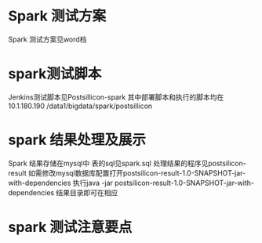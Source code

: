 # Spark 测试方案

Spark 测试方案见word档

# spark测试脚本

Jenkins测试脚本见Postsillicon-spark
其中部署脚本和执行的脚本均在10.1.180.190 /data1/bigdata/spark/postsillicon

# spark 结果处理及展示

Spark 结果存储在mysql中 表的sql见spark.sql
处理结果的程序见postsilicon-result
如需修改mysql数据库配置打开postsilicon-result-1.0-SNAPSHOT-jar-with-dependencies 
执行java -jar postsilicon-result-1.0-SNAPSHOT-jar-with-dependencies 结果目录即可在相应

# spark 测试注意要点

